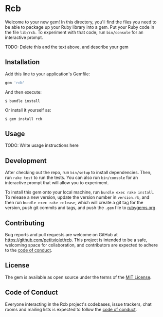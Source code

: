 # Rcb

Welcome to your new gem! In this directory, you'll find the files you need to be able to package up your Ruby library into a gem. Put your Ruby code in the file `lib/rcb`. To experiment with that code, run `bin/console` for an interactive prompt.

TODO: Delete this and the text above, and describe your gem

## Installation

Add this line to your application's Gemfile:

```ruby
gem 'rcb'
```

And then execute:

    $ bundle install

Or install it yourself as:

    $ gem install rcb

## Usage

TODO: Write usage instructions here

## Development

After checking out the repo, run `bin/setup` to install dependencies. Then, run `rake test` to run the tests. You can also run `bin/console` for an interactive prompt that will allow you to experiment.

To install this gem onto your local machine, run `bundle exec rake install`. To release a new version, update the version number in `version.rb`, and then run `bundle exec rake release`, which will create a git tag for the version, push git commits and tags, and push the `.gem` file to [rubygems.org](https://rubygems.org).

## Contributing

Bug reports and pull requests are welcome on GitHub at https://github.com/petitviolet/rcb. This project is intended to be a safe, welcoming space for collaboration, and contributors are expected to adhere to the [code of conduct](https://github.com/petitviolet/rcb/blob/master/CODE_OF_CONDUCT.md).


## License

The gem is available as open source under the terms of the [MIT License](https://opensource.org/licenses/MIT).

## Code of Conduct

Everyone interacting in the Rcb project's codebases, issue trackers, chat rooms and mailing lists is expected to follow the [code of conduct](https://github.com/petitviolet/rcb/blob/master/CODE_OF_CONDUCT.md).
